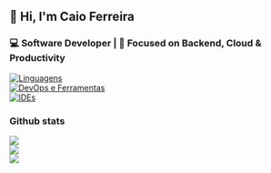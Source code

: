 <h2>👋 Hi, I'm Caio Ferreira</h2>
<h3>💻 Software Developer | 🧠 Focused on Backend, Cloud & Productivity</h3>
<div className="languages_that_i_like">
<p>
<a href="#"><img src="https://skillicons.dev/icons?i=python,golang,kotlin,java" alt="Linguagens" /></a>
<br/>
<a href="#"><img src="https://skillicons.dev/icons?i=kubernetes,docker,git,github,linux" alt="DevOps e Ferramentas" /></a>
<br/>
<a href="#"><img src="https://skillicons.dev/icons?i=vscode,androidstudio" alt="IDEs" /></a>
<p>
</div>
<div>
<h3>Github stats</h3>
<p>
<img src="https://github-readme-stats.vercel.app/api?username=caiocfer&theme=material-palenight&show_icons=true&hide_border=false&count_private=true">
<br/>
<img src="https://github-readme-streak-stats.herokuapp.com/?user=caiocfer&theme=material-palenight&hide_border=false">
<br/>
<img src="https://github-readme-stats.vercel.app/api/top-langs/?username=caiocfer&theme=material-palenight&show_icons=true&hide_border=false&layout=compact">
</p>
</div>
